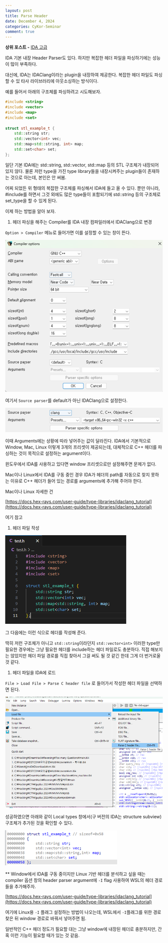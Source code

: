 ```yaml
---
layout: post
title: Parse Header
date: December 4, 2024
categories: CyKor-Seminar
comment: true
---
```

**상위 포스트 -** [IDA 고급](/2024-12/IDA_고급)

IDA 기본 내장 Header Parser도 있다. 하지만 복잡한 헤더 파일을 파싱하기에는 성능이 많이 부족하다.

대신에, IDA는 IDAClang이라는 plugin을 내장하여 제공한다. 복잡한 헤더 파일도 파싱할 수 있 타사 라이브러리에 아웃소싱하는 방식이다.

예를 들어서 아래의 구조체를 파싱하려고 시도해보자.

```cpp
#include <string>
#include <vector>
#include <map>
#include <set>

struct stl_example_t {
    std::string str;
    std::vector<int> vec;
    std::map<std::string, int> map;
    std::set<char> set;
};
```

일단 기본 IDA에는 std::string, std::vector, std::map 등의 STL 구조체가 내장되어 있지 않다. 물론 저런 type을 가진 type library들을 내장시켜주는 plugin들이 존재하는 것으로 아는데, 본인은 안 써봄.

어찌 되었든 위 형태의 복잡한 구조체를 파싱해서 IDA에 들고 올 수 있다. 뿐만 아니라, #include를 하면서 그것 외에도 많은 type들이 포함되기에 std::string 등의 구조체로 set_type을 할 수 있게 된다.

이제 하는 방법을 알아 보자.

1. 헤더 파싱을 해주는 Compiler를 IDA 내장 컴파일러에서 IDAClang으로 변경

`Option > Compiler` 메뉴로 들어가면 이를 설정할 수 있는 창이 뜬다.

![image.png](image.png)

여기서 `Source parser`를 default가 아닌 IDAClang으로 설정한다.

![image.png](image%201.png)

이때 Arguments에는 상황에 따라 넣어주는 값이 달라진다. IDA에서 기본적으로 Window, Mac, Linux 이렇게 3개의 프리셋이 제공되는데, 대체적으로 C++ 헤더를 파싱하는 것이 목적으로 설정하는 argument이다.

윈도우에서 IDA를 사용하고 있다면 window 프리셋으로만 설정해주면 문제가 없다.

Mac이나 Linux에서 IDA를 구동 중인 경우 IDA가 헤더의 path를 자동으로 찾지 못하는 이유로 C++ 헤더가 들어 있는 경로를 arguments에 추가해 주어야 한다.

Mac이나 Linux 자세한 건 

[https://docs.hex-rays.com/user-guide/type-libraries/idaclang_tutorial](https://docs.hex-rays.com/user-guide/type-libraries/idaclang_tutorial)

여기 참고

1. 헤더 파일 작성

![image.png](image%202.png)

그 다음에는 이런 식으로 헤더를 작성해 준다.

딱히 저런 구조체가 아니고 `std::string`이라던지 `std::vector<int>`  이러한 type만 필요한 경우에는 그냥 필요한 헤더를 include하는 헤더 파일로도 충분하다. 직접 해보지는 않았지만 헤더 파일 경로를 직접 찾아서 그걸 써도 될 것 같긴 한데 그게 더 번거로울 것 같다.

1. 헤더 파일을 IDA에 로드

`File > Load File > Parse C header file` 로 들어가서 작성한 헤더 파일을 선택하면 된다.

![image.png](image%203.png)

성공하였으면 아래와 같이 Local types 창에서(구 버전의 IDA는 structure subview) 구조체가 추가된 것을 확인할 수 있다.

![image.png](image%204.png)

** Window에서 IDA를 구동 중이지만 Linux 기반 헤더를 분석하고 싶을 때는 compiler 옵션 창의 header parser argument에 `-I` flag 사용하여 WSL의 헤더 경로들을 추가해주자.

[https://docs.hex-rays.com/user-guide/type-libraries/idaclang_tutorial](https://docs.hex-rays.com/user-guide/type-libraries/idaclang_tutorial)

여기에 Linux용 `-I` 플래그 설정하는 방법이 나오는데, WSL에서 `-I`플래그를 위한 경로 찾은 뒤 window 경로로 바꿔서 넣어주면 됨.

일반적인 C++ 헤더 정도가 필요할 대는 그냥 window에 내장된 헤더로 충분하지만, 간혹 이런 기능이 필요할 때가 있는 것 같음.